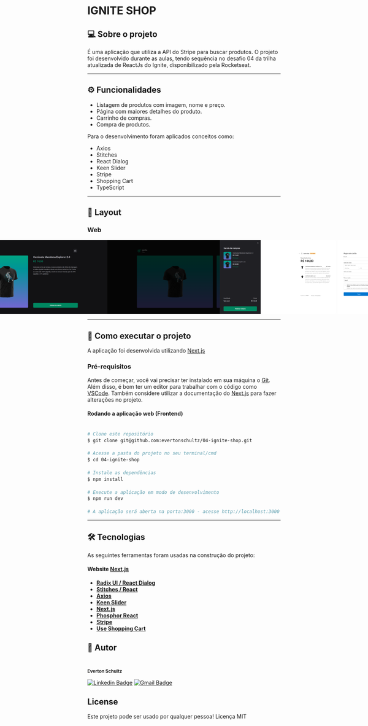 # IGNITE SHOP

## 💻 Sobre o projeto

É uma aplicação que utiliza a API do Stripe para buscar produtos.
O projeto foi desenvolvido durante as aulas, tendo sequência no desafio 04 da trilha atualizada de ReactJs do Ignite, disponibilizado pela Rocketseat.

---

## ⚙️ Funcionalidades

- Listagem de produtos com imagem, nome e preço.
- Página com maiores detalhes do produto.
- Carrinho de compras.
- Compra de produtos.

Para o desenvolvimento foram aplicados conceitos como:
- Axios
- Stitches
- React Dialog
- Keen Slider
- Stripe
- Shopping Cart
- TypeScript

---

## 🎨 Layout

### Web

<p align="center" style="display: flex; align-items: flex-start; justify-content: center;">
  <img alt="GithubBlog" title="#GithubBlog" src="./src/assets/layout/home.png" width="400px">

  <img alt="GithubBlog" title="#GithubBlog" src="./src/assets/layout/product.png" width="400px">

  <img alt="GithubBlog" title="#GithubBlog" src="./src/assets/layout/cart.png" width="400px">

  <img alt="GithubBlog" title="#GithubBlog" src="./src/assets/layout/payment.png" width="400px">

  <img alt="GithubBlog" title="#GithubBlog" src="./src/assets/layout/success.png" width="400px">
</p>

---

## 🚀 Como executar o projeto
A aplicação foi desenvolvida utilizando [Next.js](https://nextjs.org/docs/getting-started)

### Pré-requisitos
Antes de começar, você vai precisar ter instalado em sua máquina o [Git](https://git-scm.com). Além disso, é bom ter um editor para trabalhar com o código como [VSCode](https://code.visualstudio.com/). Também considere utilizar a documentação do [Next.js](https://nextjs.org/docs/getting-started) para fazer alterações no projeto.

#### Rodando a aplicação web (Frontend)
```bash

# Clone este repositório
$ git clone git@github.com:evertonschultz/04-ignite-shop.git

# Acesse a pasta do projeto no seu terminal/cmd
$ cd 04-ignite-shop

# Instale as dependências
$ npm install

# Execute a aplicação em modo de desenvolvimento
$ npm run dev

# A aplicação será aberta na porta:3000 - acesse http://localhost:3000

```

---

## 🛠 Tecnologias
As seguintes ferramentas foram usadas na construção do projeto:

#### **Website**  [Next.js](https://nextjs.org/docs/getting-started)

-   **[Radix UI / React Dialog](https://www.radix-ui.com/docs/primitives/components/dialog)**
-   **[Stitches / React](https://stitches.dev/docs/installation)**
-   **[Axios](https://axios-http.com/ptbr/docs/intro)**
-   **[Keen Slider](https://keen-slider.io/)**
-   **[Next.js](https://nextjs.org/docs/getting-started)**
-   **[Phosphor React](https://phosphoricons.com/)**
-   **[Stripe](https://stripe.com/br)**
-   **[Use Shopping Cart](https://useshoppingcart.com/docs/)**

## 🦸 Autor
<img style="border-radius: 50%;" src="https://avatars.githubusercontent.com/u/19807265?v=4" width="100px;" alt=""/>
 <br />
 <sub><b>Everton Schultz</b></sub></a>
 <br />

[![Linkedin Badge](https://img.shields.io/badge/-Everton-blue?style=flat-square&logo=Linkedin&logoColor=white&link=https://www.linkedin.com/in/https://www.linkedin.com/in/%C3%A9verton-schultz-824a1612b/)](https://www.linkedin.com/in/https://www.linkedin.com/in/%C3%A9verton-schultz-824a1612b/)
[![Gmail Badge](https://img.shields.io/badge/-evertonf.m.schultz98@gmail.com-c14438?style=flat-square&logo=Gmail&logoColor=white&link=mailto:evertonf.m.schultz98@gmail.com)](mailto:evertonf.m.schultz98@gmail.com)

## License
Este projeto pode ser usado por qualquer pessoa! Licença MIT

